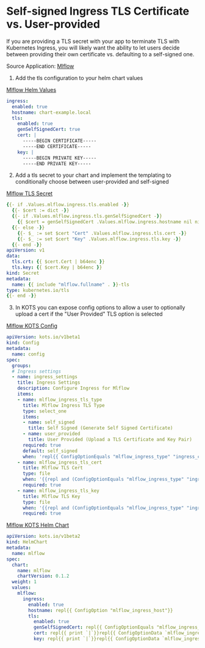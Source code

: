 # Self-signed Ingress TLS Certificate vs. User-provided

If you are providing a TLS secret with your app to terminate TLS with Kubernetes Ingress, you will likely want the ability to let users decide between providing their own certificate vs. defaulting to a self-signed one.

Source Application: [Mlflow](https://github.com/replicatedhq/platform-examples/blob/main/applications/mlflow)

1. Add the tls configuration to your helm chart values

[Mlflow Helm Values](https://github.com/replicatedhq/platform-examples/blob/main/applications/mlflow/chart/mlflow/values.yaml)
```yaml
ingress:
  enabled: true
  hostname: chart-example.local
  tls:
    enabled: true
    genSelfSignedCert: true
    cert: |
      -----BEGIN CERTIFICATE-----
      -----END CERTIFICATE-----
    key: |
      -----BEGIN PRIVATE KEY-----
      -----END PRIVATE KEY-----
```

2. Add a tls secret to your chart and implement the templating to conditionally choose between user-provided and self-signed

[Mlflow TLS Secret](https://github.com/replicatedhq/platform-examples/blob/main/applications/mlflow/chart/mlflow/templates/tls.yaml)
```yaml
{{- if .Values.mlflow.ingress.tls.enabled -}}
  {{- $cert := dict -}}
  {{- if .Values.mlflow.ingress.tls.genSelfSignedCert -}}
    {{ $cert = genSelfSignedCert .Values.mlflow.ingress.hostname nil nil 730 }}
  {{- else -}}
    {{- $_ := set $cert "Cert" .Values.mlflow.ingress.tls.cert -}}
    {{- $_ := set $cert "Key" .Values.mlflow.ingress.tls.key -}}
  {{- end -}}
apiVersion: v1
data:
  tls.crt: {{ $cert.Cert | b64enc }}
  tls.key: {{ $cert.Key | b64enc }}
kind: Secret
metadata:
  name: {{ include "mlflow.fullname" . }}-tls
type: kubernetes.io/tls
{{- end -}}
```

3. In KOTS you can expose config options to allow a user to optionally upload a cert if the "User Provided" TLS option is selected

[Mlflow KOTS Config](https://github.com/replicatedhq/platform-examples/blob/main/applications/mlflow/kots/manifests/kots-config.yaml)
```yaml
apiVersion: kots.io/v1beta1
kind: Config
metadata:
  name: config
spec:
  groups:
  # Ingress settings
  - name: ingress_settings
    title: Ingress Settings
    description: Configure Ingress for Mlflow
    items:
    - name: mlflow_ingress_tls_type
      title: Mlflow Ingress TLS Type
      type: select_one
      items:
      - name: self_signed
        title: Self Signed (Generate Self Signed Certificate)
      - name: user_provided
        title: User Provided (Upload a TLS Certificate and Key Pair)
      required: true
      default: self_signed
      when: 'repl{{ ConfigOptionEquals "mlflow_ingress_type" "ingress_controller" }}'
    - name: mlflow_ingress_tls_cert
      title: Mlflow TLS Cert
      type: file
      when: '{{repl and (ConfigOptionEquals "mlflow_ingress_type" "ingress_controller") (ConfigOptionEquals "mlflow_ingress_tls_type" "user_provided") }}'
      required: true
    - name: mlflow_ingress_tls_key
      title: Mlflow TLS Key
      type: file
      when: '{{repl and (ConfigOptionEquals "mlflow_ingress_type" "ingress_controller") (ConfigOptionEquals "mlflow_ingress_tls_type" "user_provided") }}'
      required: true
```

[Mlflow KOTS Helm Chart](https://github.com/replicatedhq/platform-examples/blob/main/applications/mlflow/kots/manifests/helm-mlflow.yaml)
```yaml
apiVersion: kots.io/v1beta2
kind: HelmChart
metadata:
  name: mlflow
spec:
  chart:
    name: mlflow
    chartVersion: 0.1.2
  weight: 1
  values:
    mlflow:
      ingress:
        enabled: true
        hostname: repl{{ ConfigOption "mlflow_ingress_host"}}
        tls:
          enabled: true
          genSelfSignedCert: repl{{ ConfigOptionEquals "mlflow_ingress_tls_type" "self_signed" }}
          cert: repl{{ print `|`}}repl{{ ConfigOptionData `mlflow_ingress_tls_cert` | nindent 12 }}
          key: repl{{ print `|`}}repl{{ ConfigOptionData `mlflow_ingress_tls_key` | nindent 12 }}
```
